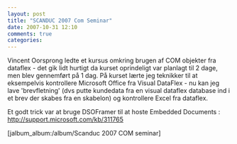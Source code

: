 ```yaml
---
layout: post
title: "SCANDUC 2007 Com Seminar"
date: 2007-10-31 12:10
comments: true 
categories: 
---
```

Vincent Oorsprong  ledte et kursus  omkring brugen af COM objekter fra dataflex - det gik lidt hurtigt da kurset oprindeligt var planlagt til 2 dage, men blev gennemført på 1 dag.  På kurset lærte jeg teknikker til at eksempelvis kontrollere Microsoft Office fra Visual DataFlex  -  nu kan jeg lave 'brevfletning' (dvs putte kundedata fra en visual dataflex database ind i et brev der skabes fra en skabelon) og kontrollere Excel fra dataflex.

Et godt trick var at bruge DSOFramer til at hoste Embedded Documents : <a href="http://support.microsoft.com/kb/311765">http://support.microsoft.com/kb/311765</a>

[jalbum_album:/album/Scanduc 2007 COM seminar] 